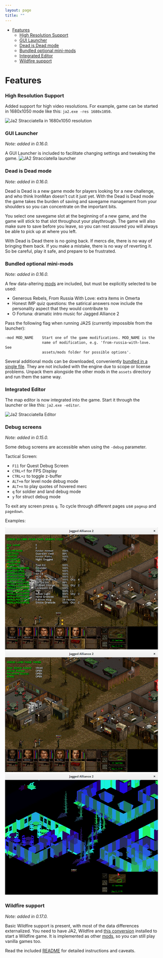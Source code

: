 ```yaml
---
layout: page
title: ""
---
```


- [Features](#features)
    + [High Resolution Support](#high-resolution-support)
    + [GUI Launcher](#gui-launcher)
    + [Dead is Dead mode](#dead-is-dead-mode)
    + [Bundled optional mini-mods](#bundled-optional-mini-mods)
    + [Integrated Editor](#integrated-editor)
    + [Wildfire support](#wildfire-support)

# Features

### High Resolution Support

Added support for high video resolutions. For example, game can be started in 1680x1050  mode like this: `ja2.exe -res 1680x1050`.

![Ja2 Stracciatella in 1680x1050 resolution](/img/features/high-res.jpg)

### GUI Launcher 
*Note: added in 0.16.0.*

A GUI Launcher is included to facilitate changing settings and tweaking the game.
![JA2 Stracciatella launcher](https://user-images.githubusercontent.com/775439/32501231-c762e246-c3d7-11e7-9f41-143ccf88dead.png)

### Dead is Dead mode
*Note: added in 0.16.0.*

Dead is Dead is a new game mode for players looking for a new challenge, and who think IronMan doesn't cut it just yet. With the Dead is Dead mode the game takes the burden of saving and savegame management from your shoulders so you can concentrate on the important bits. 

You select one savegame slot at the beginning of a new game, and the game will stick to that slot throughout your playthrough. The game will also make sure to save before you leave, so you can rest assured you will always be able to pick up at where you left.

With Dead is Dead there is no going back. If mercs die, there is no way of bringing them back. If you make a mistake, there is no way of reverting it. So be careful, play it safe, and prepare to be frustrated.

### Bundled optional mini-mods
*Note: added in 0.16.0.*

A few data-altering [mods](https://github.com/ja2-stracciatella/ja2-stracciatella/tree/master/assets/mods) are included, but must be explicitly selected to be used:
- Generous Rebels, From Russia With Love: extra items in Omerta
- Honest IMP quiz questions: the satirical answers now include the personality aspect that they would contribute to
- O Fortuna: dramatic intro music for Jagged Alliance 2

Pass the following flag when running JA2S (currently impossible from the launcher):
```
-mod MOD_NAME    Start one of the game modifications. MOD_NAME is the
                 name of modification, e.g. 'from-russia-with-love. See
                 assets/mods folder for possible options'.
```

Several additional mods can be downloaded, conveniently [bundled in a single file](https://github.com/ja2-derek/ja2-stracciatella-modpacks/releases/tag/0.0.1).
They are not included with the engine due to scope or license problems. Unpack them alongside the other mods in the `assets` directory and run them the
same way.

### Integrated Editor

The map editor is now integrated into the game. Start it through the launcher or like this: `ja2.exe -editor`.

![Ja2 Stracciatella Editor](/img/features/integrated-editor.jpg)

### Debug screens
*Note: added in 0.15.0.*

Some debug screens are accessible when using the `-debug` parameter.

Tactical Screen:

- `F11` for Quest Debug Screen
- `CTRL+f` for FPS Display
- `CTRL+z` to toggle z-buffer
- `ALT+m` for level node debug mode
- `ALT+n` to play quotes of hovered merc
- `q` for soldier and land debug mode
- `y` for struct debug mode

To exit any screen press `q`. To cycle through different pages use `pageup` and `pagedown`.

Examples:

![Debug soldier](/img/features/debug-soldier.png)
![Debug land](/img/features/debug-land.png)
![Debug z-buffer](/img/features/debug-z-buffer.png)

### Wildfire support
*Note: added in 0.17.0.*

Basic Wildfire support is present, with most of the data differences externalized. You need
to have JA2, Wildfire and [this conversion](https://github.com/ja2-stracciatella/mod-wildfire-maps/releases)
installed to start a Wildfire game. It is implemented as other [mods](#bundled-optional-mini-mods), so you can
still play vanilla games too.

Read the included [README](https://github.com/ja2-stracciatella/mod-wildfire-maps/blob/master/README.md)
for detailed instructions and caveats.
